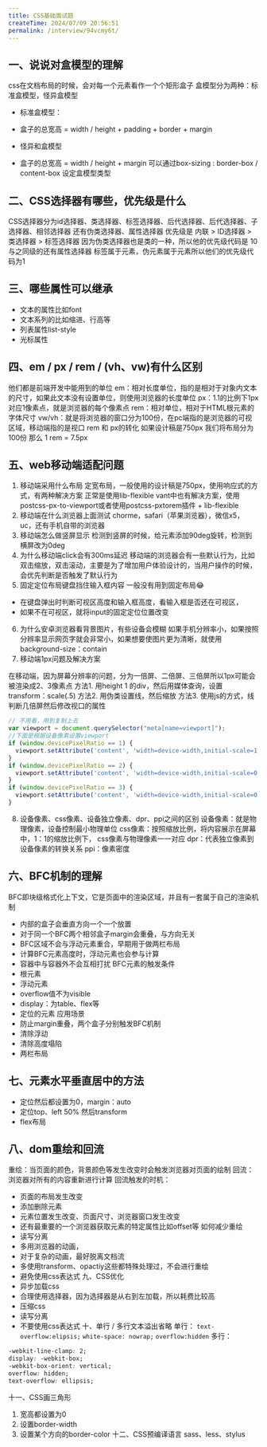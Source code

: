 ```yaml
---
title: CSS基础面试题
createTime: 2024/07/09 20:56:51
permalink: /interview/94vcmy6t/
---
```


## 一、说说对盒模型的理解

css在文档布局的时候，会对每一个元素看作一个个矩形盒子
盒模型分为两种：标准盒模型，怪异盒模型

- 标准盒模型：

+ 盒子的总宽高 = width / height + padding + border + margin

- 怪异和盒模型

+ 盒子的总宽高 = width / height + margin
  可以通过box-sizing : border-box / content-box  设定盒模型类型

## 二、CSS选择器有哪些，优先级是什么

CSS选择器分为id选择器、类选择器、标签选择器、后代选择器、后代选择器、子选择器、相邻选择器
还有伪类选择器、属性选择器
优先级是
内联 > ID选择器 > 类选择器 > 标签选择器
因为伪类选择器也是类的一种，所以他的优先级代码是 10   与之同级的还有属性选择器
标签属于元素，伪元素属于元素所以他们的优先级代码为1

## 三、哪些属性可以继承

- 文本的属性比如font
- 文本系列的比如缩进、行高等
- 列表属性list-style
- 光标属性

## 四、em / px / rem / (vh、vw)有什么区别

他们都是前端开发中能用到的单位
em：相对长度单位，指的是相对于对象内文本的尺寸，如果此文本没有设置单位，则使用浏览器的长度单位
px：1.1的比例下1px对应1像素点，就是浏览器的每个像素点
rem：相对单位，相对于HTML根元素的字体尺寸
vw/vh：就是将浏览器的窗口分为100份，在pc端指的是浏览器的可视区域，移动端指的是视口
rem 和 px的转化
如果设计稿是750px  我们将布局分为100份 那么 1 rem = 7.5px

## 五、web移动端适配问题

1. 移动端采用什么布局
   定宽布局，一般使用的设计稿是750px，使用响应式的方式，有两种解决方案
   正常是使用lib-flexible
   vant中也有解决方案，使用postcss-px-to-viewport或者使用postcss-pxtorem插件 + lib-flexible
2. 移动端在什么浏览器上面测试
   chorme，safari（苹果浏览器），微信x5，uc，还有手机自带的浏览器
3. 移动端怎么做竖屏显示
   检测到竖屏的时候，给元素添加90deg旋转，检测到横屏改为0deg
4. 为什么移动端click会有300ms延迟
   移动端的浏览器会有一些默认行为，比如双击缩放，双击滚动，主要是为了增加用户体验设计的，当用户操作的时候，会优先判断是否触发了默认行为
5. 固定定位布局键盘挡住输入框内容
   一般没有用到固定布局😂

- 在键盘弹出时判断可视区高度和输入框高度，看输入框是否还在可视区，
- 如果不在可视区，就将input的固定定位位置改变

6. 为什么安卓浏览器看背景图片，有些设备会模糊
   如果手机分辨率小，如果按照分辨率显示网页字就会非常小，如果想要使图片更为清晰，就使用background-size：contain
7. 移动端1px问题及解决方案

在移动端，因为屏幕分辨率的问题，分为一倍屏、二倍屏、三倍屏所以1px可能会被渲染成2、3像素点
方法1.
用height 1 的div，然后用媒体查询，设置transform：scale(.5)
方法2.
用伪类设置线，然后缩放
方法3.
使用js的方式，线判断几倍屏然后修改视口的属性

```typescript
// 不用看，用到复制上去
var viewport = document.querySelector("meta[name=viewport]");
//下面是根据设备像素设置viewport
if (window.devicePixelRatio == 1) {
  viewport.setAttribute('content', 'width=device-width,initial-scale=1, maximum-scale=1, minimum-scale=1, user-scalable=no');
}
if (window.devicePixelRatio == 2) {
  viewport.setAttribute('content', 'width=device-width,initial-scale=0.5, maximum-scale=0.5, minimum-scale=0.5, user-scalable=no');
}
if (window.devicePixelRatio == 3) {
  viewport.setAttribute('content', 'width=device-width,initial-scale=0.3333333333333333, maximum-scale=0.3333333333333333, minimum-scale=0.3333333333333333, user-scalable=no');
}
```

8. 设备像素、css像素、设备独立像素、dpr、ppi之间的区别
   设备像素：就是物理像素，设备控制最小物理单位
   css像素：按照缩放比例，将内容展示在屏幕中，1：1的缩放比例下，	css像素与物理像素一一对应
   dpr：代表独立像素到设备像素的转换关系
   ppi：像素密度

## 六、BFC机制的理解

BFC即块级格式化上下文，它是页面中的渲染区域，并且有一套属于自己的渲染机制

- 内部的盒子会垂直方向一个一个放置
- 对于同一个BFC两个相邻盒子margin会重叠，与方向无关
- BFC区域不会与浮动元素重合，早期用于做两栏布局
- 计算BFC元素高度时，浮动元素也会参与计算
- 容器中与容器外不会互相打扰
  BFC元素的触发条件
- 根元素
- 浮动元素
- overflow值不为visible
- display：为table、flex等
- 定位的元素
  应用场景
- 防止margin重叠，两个盒子分别触发BFC机制
- 清除浮动
- 清除高度塌陷
- 两栏布局

## 七、元素水平垂直居中的方法

- 定位然后都设置为0，margin：auto
- 定位top、left 50%  然后transform
- flex布局

## 八、dom重绘和回流

重绘：当页面的颜色，背景颜色等发生改变时会触发浏览器对页面的绘制
回流：浏览器对所有的内容重新进行计算
回流触发的时机：

- 页面的布局发生改变
- 添加删除元素
- 元素位置发生改变、页面尺寸、浏览器窗口发生改变
- 还有最重要的一个浏览器获取元素的特定属性比如offset等
  如何减少重绘
- 读写分离
- 多用浏览器的动画，
- 对于复杂的动画，最好脱离文档流
- 多使用transform、opactiy这些都特殊处理过，不会进行重绘
- 避免使用css表达式
  九、CSS优化
- 异步加载css
- 合理使用选择器，因为选择器是从右到左加载，所以耗费比较高
- 压缩css
- 读写分离
- 不要使用css表达式
  十、单行 / 多行文本溢出省略
  单行：
  `text-overflow:elipsis;`
  `white-space: nowrap;`
  `overflow:hidden`
  多行：

```css
-webkit-line-clamp: 2;
display: -webkit-box;
-webkit-box-orient: vertical;
overflow: hidden;
text-overflow: ellipsis;
```

十一、CSS画三角形

1. 宽高都设置为0
2. 设置border-width
3. 设置某个方向的border-color
   十二、CSS预编译语言
   sass、less、stylus